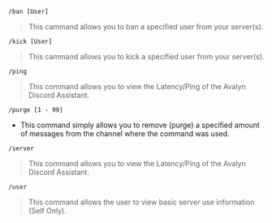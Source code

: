 `/ban [User]`
> This cammand allows you to ban a specified user from your server(s).

`/kick [User]`
> This cammand allows you to kick a specified user from your server(s).

`/ping`
> This command allows you to view the Latency/Ping of the Avalyn Discord Assistant.

`/purge [1 - 99]`
- This command simply allows you to remove (purge) a specified amount of messages from the channel where the command was used.

`/server`
> This command allows you to view the Latency/Ping of the Avalyn Discord Assistant.

`/user`
> This command allows the user to view basic server use information (Self Only).
